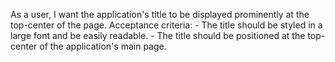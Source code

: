 As a user, I want the application's title to be displayed prominently at the top-center of the page.
    Acceptance criteria:
    - The title should be styled in a large font and be easily readable.
    - The title should be positioned at the top-center of the application's main page.
